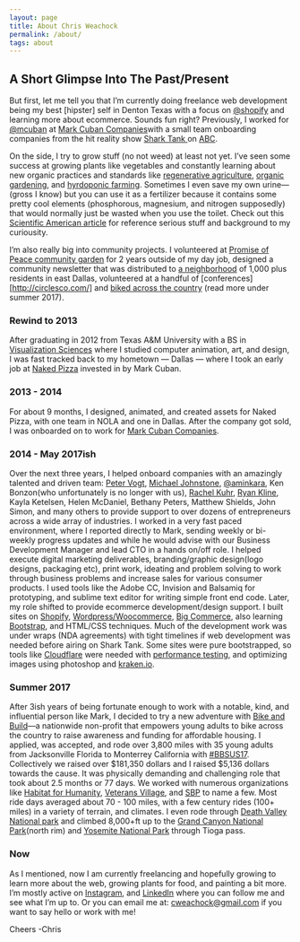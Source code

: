 ```yaml
---
layout: page
title: About Chris Weachock
permalink: /about/
tags: about
---
```


## A Short Glimpse Into The Past/Present 
But first, let me tell you that I’m currently doing freelance web development being my best [hipster] self in Denton Texas with a focus on [@shopify](https://www.shopify.com) and learning more about ecommerce. Sounds fun right? Previously, I worked for [@mcuban](https://twitter.com/mcuban) at [Mark Cuban Companies](http://markcubancompanies.com/)with a small team onboarding companies from the hit reality show [Shark Tank ](http://abc.go.com/shows/shark-tank) on [ABC](http://abc.go.com/). 

On the side, I try to grow stuff (no not weed) at least not yet. I’ve seen some success at growing plants like vegetables and constantly learning about new organic practices and standards like [regenerative agriculture](https://www.patagonia.com/blog/2017/09/join-us-the-journey-to-regenerative-organic-certification/), [organic gardening](https://rodaleinstitute.org/), and [hyrdoponic farming](https://modernfarmer.com/2017/05/is-hydro-organic-farming-organic/). Sometimes I even save my own urine—(gross I know) but you can use it as a fertilizer because it contains some pretty cool elements (phosphorous, magnesium, and nitrogen supposedly) that would normally just be wasted when you use the toilet. Check out this [Scientific American article](https://www.scientificamerican.com/article/human-urine-is-an-effective-fertilizer/) for reference serious stuff and background to my curiousity.

I’m also really big into community projects. I volunteered at [Promise of Peace community garden](http://promiseofpeace.us/) for 2 years outside of my day job, designed a community newsletter that was distributed to [a neighborhood](http://www.littleforesthills.com/) of 1,000 plus residents in east Dallas, volunteered at a handful of [conferences][http://circlesco.com/] and [biked across the country](https://classic.bikeandbuild.org/rider/9274) (read more under summer 2017).  

### Rewind to 2013
After graduating in 2012 from Texas A&M University with a BS in [Visualization Sciences](http://viz.arch.tamu.edu/) where I studied computer animation, art, and design, I was fast tracked back to my hometown — Dallas — where I took an early job at [Naked Pizza](https://nkdpizza.com/) invested in by Mark Cuban. 

### 2013 - 2014
For about 9 months, I designed, animated, and created assets for Naked Pizza, with one team in NOLA and one in Dallas. After the company got sold, I was onboarded on to work for [Mark Cuban Companies](http://markcubancompanies.com/). 

### 2014 - May 2017ish
Over the next three years, I helped onboard companies with an amazingly talented and driven team: [Peter Vogt](http://petervogt.co/), [Michael Johnstone](https://www.michaeljohnstone.us/), [@aminkara](https://twitter.com/aminkara), Ken Bonzon(who unfortunately is no longer with us), [Rachel Kuhr](https://www.rachelkuhr.com/), [Ryan Kline](https://www.linkedin.com/in/ryankline), Kayla Ketelsen, Helen McDaniel, Bethany Peters, Matthew Shields, John Simon, and many others to provide support to over dozens of entrepreneurs across a wide array of industries. I worked in a very fast paced environment, where I reported directly to Mark, sending weekly or bi-weekly progress updates and while he would advise with our Business Development Manager and lead CTO in a hands on/off role. I helped execute digital marketing deliverables, branding/graphic design(logo designs, packaging etc), print work, ideating and problem solving to work through business problems and increase sales for various consumer products. I used tools like the Adobe CC, Invision and Balsamiq for prototyping, and sublime text editor for writing simple front end code. Later, my role shifted to provide ecommerce development/design support. I built sites on [Shopify](https://www.shopify.com), [Wordpress/Woocommerce](https://wordpress.org/), [Big Commerce](https://www.bigcommerce.com/), also learning [Bootstrap](https://getbootstrap.com/), and HTML/CSS techniques. Much of the development work was under wraps (NDA agreements) with tight timelines if web development was needed before airing on Shark Tank. Some sites were pure bootstrapped, so tools like [Cloudflare](https://www.cloudflare.com/) were needed with [performance testing](https://www.webpagetest.org/), and optimizing images using photoshop and [kraken.io](kraken.io). 

### Summer 2017
After 3ish years of being fortunate enough to work with a notable, kind, and influential person like Mark, I decided to try a new adventure with [Bike and Build](https://bikeandbuild.org/)—a nationwide non-profit that empowers young adults to bike across the country to raise awareness and funding for affordable housing. I applied, was accepted, and rode over 3,800 miles with 35 young adults from Jacksonville Florida to Monterrey California with [#BBSUS17](https://www.instagram.com/explore/tags/bbsus17/). Collectively we raised over $181,350 dollars and I raised $5,136 dollars towards the cause. It was physically demanding and challenging role that took about 2.5 months or 77 days. We worked with numerous organizations like [Habitat for Humanity](https://www.habitat.org/), [Veterans Village](http://www.veteransvillage.org/), and [SBP](http://sbpusa.org/) to name a few. Most ride days averaged about 70 - 100 miles, with a few century rides (100+ miles) in a variety of terrain, and climates. I even rode through [Death Valley National park](https://www.nps.gov/deva/index.htm) and climbed 8,000+ft up to the [Grand Canyon National Park](https://www.nps.gov/grca/index.htm)(north rim) and [Yosemite National Park](https://www.nps.gov/yose/index.htm) through Tioga pass. 

### Now
As I mentioned, now I am currently freelancing and hopefully growing to learn more about the web, growing plants for food, and painting a bit more. I’m mostly active on [Instagram](https://www.instagram.com/cweachock/), and [LinkedIn](https://www.linkedin.com/in/christopher-weachock-031a8263/) where you can follow me and see what I’m up to. Or you can email me at: [cweachock@gmail.com](mailto:cweachock@gmail.com) if you want to say hello or work with me! 

Cheers
-Chris

